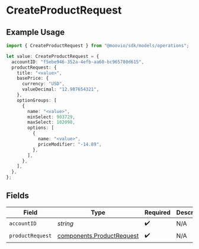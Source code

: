 # CreateProductRequest

## Example Usage

```typescript
import { CreateProductRequest } from "@moovio/sdk/models/operations";

let value: CreateProductRequest = {
  accountID: "f5ebe946-352a-4efb-aa60-bc965780d615",
  productRequest: {
    title: "<value>",
    basePrice: {
      currency: "USD",
      valueDecimal: "12.987654321",
    },
    optionGroups: [
      {
        name: "<value>",
        minSelect: 903729,
        maxSelect: 102098,
        options: [
          {
            name: "<value>",
            priceModifier: "-14.89",
          },
        ],
      },
    ],
  },
};
```

## Fields

| Field                                                                  | Type                                                                   | Required                                                               | Description                                                            |
| ---------------------------------------------------------------------- | ---------------------------------------------------------------------- | ---------------------------------------------------------------------- | ---------------------------------------------------------------------- |
| `accountID`                                                            | *string*                                                               | :heavy_check_mark:                                                     | N/A                                                                    |
| `productRequest`                                                       | [components.ProductRequest](../../models/components/productrequest.md) | :heavy_check_mark:                                                     | N/A                                                                    |